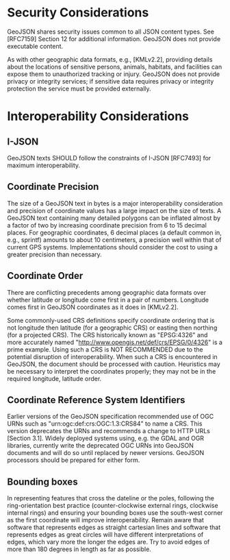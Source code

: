 # Security Considerations

   GeoJSON shares security issues common to all JSON content types.  See
   [RFC7159] Section 12 for additional information. GeoJSON does not
   provide executable content.

   As with other geographic data formats, e.g., [KMLv2.2], providing
   details about the locations of sensitive persons, animals, habitats,
   and facilities can expose them to unauthorized tracking or injury.
   GeoJSON does not provide privacy or integrity services; if sensitive
   data requires privacy or integrity protection the service must be
   provided externally.

# Interoperability Considerations

## I-JSON

GeoJSON texts SHOULD follow the constraints of I-JSON [RFC7493] for
maximum interoperability.

## Coordinate Precision

The size of a GeoJSON text in bytes is a major interoperability
consideration and precision of coordinate values has a large impact on
the size of texts.  A GeoJSON text containing many detailed polygons can
be inflated almost by a factor of two by increasing coordinate precision
from 6 to 15 decimal places. For geographic coordinates, 6 decimal
places (a default common in, e.g., sprintf) amounts to about 10
centimeters, a precision well within that of current GPS systems.
Implementations should consider the cost to using a greater precision
than necessary.

## Coordinate Order

   There are conflicting precedents among geographic data formats over
   whether latitude or longitude come first in a pair of numbers.
   Longitude comes first in GeoJSON coordinates as it does in [KMLv2.2].

   Some commonly-used CRS definitions specify coordinate ordering that
   is not longitude then latitude (for a geographic CRS) or easting then
   northing (for a projected CRS). The CRS historically known as
   "EPSG:4326" and more accurately named
   "http://www.opengis.net/def/crs/EPSG/0/4326" is a prime example.
   Using such a CRS is NOT RECOMMENDED due to the potential disruption
   of interoperability. When such a CRS is encountered in GeoJSON, the
   document should be processed with caution.  Heuristics may be
   necessary to interpret the coordinates properly; they may not be in
   the required longitude, latitude order.

## Coordinate Reference System Identifiers

   Earlier versions of the GeoJSON specification recommended use of OGC
   URNs such as "urn:ogc:def:crs:OGC:1.3:CRS84" to name a CRS. This
   version deprecates the URNs and recommends a change to HTTP URLs
   [Section 3.1]. Widely deployed systems using, e.g. the GDAL and OGR
   libraries, currently write the deprecated OGC URNs into GeoJSON
   documents and will do so until replaced by newer versions. GeoJSON
   processors should be prepared for either form.

## Bounding boxes

   In representing features that cross the dateline or the poles, 
   following the ring-orientation best practice (counter-clockwise 
   external rings, clockwise internal rings) and ensuring your 
   bounding boxes use the south-west corner as the first coordinate
   will improve interoperability. Remain aware that software that
   represents edges as straight cartesian lines and software that
   represents edges as great circles will have different interpretations
   of edges, which vary more the longer the edges are. Try to
   avoid edges of more than 180 degrees in length as far as possible.
